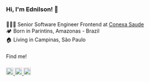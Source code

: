 <h3 align="left">Hi, I'm Ednilson! 👋</h3>

###

👨🏻‍💻 Senior Software Engineer Frontend at [Conexa Saude](https://www.conexasaude.com.br/) <br>
🏕 Born in Parintins, Amazonas - Brazil<br>
🏠 Living in Campinas, São Paulo

###

<p align="left">Find me!</p>

###

<div align="left">
  <a href="https://www.linkedin.com/in/junior-albuquerque/" target="_blank">
    <img src="https://img.shields.io/static/v1?message=LinkedIn&logo=linkedin&label=&color=78F8AB&logoColor=black&labelColor=&style=for-the-badge" height="20" alt="linkedin logo"  />
  </a>
  <a href="https://www.instagram.com/jnralb1/" target="_blank">
    <img src="https://img.shields.io/static/v1?message=Instagram&logo=instagram&label=&color=78F8AB&logoColor=black&labelColor=&style=for-the-badge" height="20" alt="instagram logo"  />
  </a>
  <a href="https://www.behance.net/jnioralbuque" target="_blank">
    <img src="https://img.shields.io/static/v1?message=Behance&logo=behance&label=&color=78F8AB&logoColor=black&labelColor=&style=for-the-badge" height="20" alt="behance logo"  />
  </a>
</div>

###
